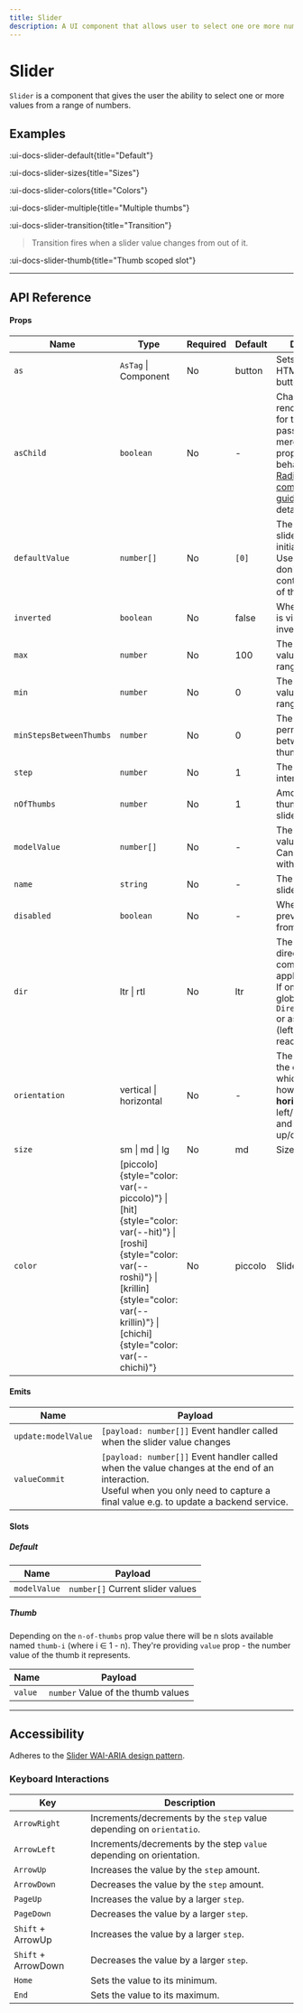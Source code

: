 ```yaml
---
title: Slider
description: A UI component that allows user to select one ore more numbers from a given range.
---
```


# Slider

`Slider` is a component that gives the user the ability to select one or more values from a range of numbers.

## Examples

:ui-docs-slider-default{title="Default"}

:ui-docs-slider-sizes{title="Sizes"}

:ui-docs-slider-colors{title="Colors"}

:ui-docs-slider-multiple{title="Multiple thumbs"}

:ui-docs-slider-transition{title="Transition"}

> Transition fires when a slider value changes from out of it.

:ui-docs-slider-thumb{title="Thumb scoped slot"}
___

## API Reference

#### Props

| Name | Type | Required | Default | Description |
|------|------|----------|---------|-------------|
| `as` | `AsTag` \| Component | No | button | Sets the root HTML element. button is default |
| `asChild` | `boolean` | No | - | Changes the root rendered element for the one passed as a child, merging their props and behavior. Read [Radix-Vue composition guide](https://www.radix-vue.com/guides/composition) for more details |
| `defaultValue` | `number[]` | No | `[0]` | The value of the slider when initially rendered. Use when you don't need to control the state of the slider. |
| `inverted` | `boolean` | No | false | Whether the slider is visually inverted. |
| `max` | `number` | No | 100 | The maximum value of the range. |
| `min` | `number` | No | 0 | The minumum value of the range. |
| `minStepsBetweenThumbs` | `number` | No | 0 | The minimum permited steps between multiple thumbs. |
| `step` | `number` | No | 1 | The stepping interval. |
| `nOfThumbs` | `number` | No | 1 | Amount of thumbs on a slider. |
| `modelValue` | `number[]` | No | - | The controlled value of the slider. Can be bound with `v-model`. |
| `name` | `string` | No | - | The name of the slider. |
| `disabled` | `boolean` | No | - | When `true`, prevents user from interaction |
| `dir` | ltr \| rtl | No | ltr | The reading direction of the combobox when applicable.<br>If omitted, inherits globally from `DirectionProvider` or assumes LTR (left-to-right) reading mode |
| `orientation` | vertical \| horizontal | No | - | The orientation of the component, which determines how focus moves: **horizontal** for left/right arrows and **vertical** for up/down arrows |
| `size` | sm \| md \| lg | No | md | Size of a slider |
| `color` | [piccolo]{style="color: var(--piccolo)"} \| [hit]{style="color: var(--hit)"} \| [roshi]{style="color: var(--roshi)"} \| [krillin]{style="color: var(--krillin)"} \| [chichi]{style="color: var(--chichi)"} | No | piccolo | Slider color |

#### Emits

| Name | Payload |
|------|---------|
| `update:modelValue` | `[payload: number[]]` Event handler called when the slider value changes |
| `valueCommit` | `[payload: number[]]` Event handler called when the value changes at the end of an interaction.<br>Useful when you only need to capture a final value e.g. to update a backend service. |

#### Slots

##### Default

| Name | Payload |
|------|---------|
| `modelValue` |  `number[]` Current slider values |

##### Thumb

Depending on the `n-of-thumbs` prop value there will be n slots available named `thumb-i` (where i &isin; 1 - n). They're providing `value` prop - the number value of the thumb it represents.

| Name | Payload |
|------|---------|
| `value` |  `number` Value of the thumb values |

___

## Accessibility

Adheres to the [Slider WAI-ARIA design pattern](https://www.w3.org/WAI/ARIA/apg/patterns/slidertwothumb).

### Keyboard Interactions

| Key | Description |
|-----|-------------|
| `ArrowRight` | Increments/decrements by the `step` value depending on `orientatio`. |
| `ArrowLeft` | Increments/decrements by the step `value` depending on orientation. |
| `ArrowUp` | Increases the value by the `step` amount. |
| `ArrowDown` | Decreases the value by the `step` amount. |
| `PageUp` | Increases the value by a larger `step`. |
| `PageDown` | Decreases the value by a larger `step`. |
| `Shift` + ArrowUp | Increases the value by a larger `step`. |
| `Shift` + ArrowDown | Decreases the value by a larger `step`. |
| `Home` | Sets the value to its minimum. |
| `End` | Sets the value to its maximum. |
